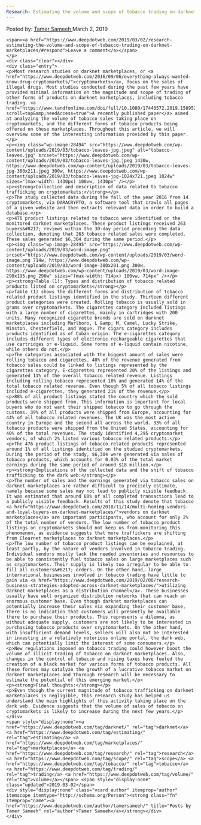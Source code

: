 ```yaml
---
Research: Estimating the volume and scope of tobacco trading on darknet marketplaces
---
```

<article class="post-listing post-28489 post type-post status-publish format-standard has-post-thumbnail hentry category-deepdot-news tag-darknet tag-estimating tag-marketplaces tag-research tag-scope tag-tobacco tag-trading tag-volume">
    <div class="post-inner">
        <span>Posted by: <a href="https://www.deepdotweb.com/author/tamersameeh/" title="">Tamer Sameeh </a></span>
    <span>March 2, 2019</span>
    
    <span><a href="https://www.deepdotweb.com/2019/03/02/research-estimating-the-volume-and-scope-of-tobacco-trading-on-darknet-marketplaces/#respond">Leave a comment</a></span>
    </p>
    <div class="clear"></div>
    <div class="entry">
    <p>Most research studies on darknet marketplaces, or <a href="https://www.deepdotweb.com/2016/09/06/everything-always-wanted-know-drug-cryptomarkets/">cryptomarkets</a>, focus on the sales of illegal drugs. Most studies conducted during the past few years have provided minimal information on the magnitude and scope of trading of other forms of products on darknet marketplaces, including tobacco trading. <a href="https://www.tandfonline.com/doi/full/10.1080/17440572.2019.1569520?scroll=top&amp;needAccess=true">A recently published paper</a> aimed at analyzing the volume of tobacco sales taking place on cryptomarkets, and the different forms of tobacco products being offered on these marketplaces. Throughout this article, we will overview some of the interesting information provided by this paper.</p>
    <p><img class="wp-image-28494" src="https://www.deepdotweb.com/wp-content/uploads/2019/03/tobacco-leaves-jpg.jpeg" alt="tobacco-leaves.jpg" srcset="https://www.deepdotweb.com/wp-content/uploads/2019/03/tobacco-leaves-jpg.jpeg 1430w, https://www.deepdotweb.com/wp-content/uploads/2019/03/tobacco-leaves-jpg-300x211.jpeg 300w, https://www.deepdotweb.com/wp-content/uploads/2019/03/tobacco-leaves-jpg-1024x721.jpeg 1024w" sizes="(max-width: 1430px) 100vw, 1430px" /></p>
    <p><strong>Collection and description of data related to tobacco trafficking on cryptomarkets:</strong></p>
    <p>The study collected data during the fall of the year 2016 from 14 cryptomarkets, via DARACRYPTO, a software tool that crawls all pages of a given website and then extracts relevant data in order to build a database.</p>
    <p>476 product listings related to tobacco were identified on the monitored darknet marketplaces. These product listings received 263 buyers&#8217; reviews within the 30-day period preceding the data collection, denoting that 263 tobacco related sales were completed. These sales generated $6,304 during the same period.</p>
    <p><img class="wp-image-28495" src="https://www.deepdotweb.com/wp-content/uploads/2019/03/word-image.png" srcset="https://www.deepdotweb.com/wp-content/uploads/2019/03/word-image.png 714w, https://www.deepdotweb.com/wp-content/uploads/2019/03/word-image-300x201.png 300w, https://www.deepdotweb.com/wp-content/uploads/2019/03/word-image-290x195.png 290w" sizes="(max-width: 714px) 100vw, 714px" /></p>
    <p><strong>Table (1): Types and distribution of tobacco related products listed on cryptomarkets</strong></p>
    <p>Table (1) shows the different forms and distribution of tobacco related product listings identified in the study. Thirteen different product categories were created. Rolling tobacco is usually sold in grams over cryptomarkets. The cigarettes category included listings with a large number of cigarettes, mainly in cartridges with 200 units. Many recognized cigarette brands are sold on darknet marketplaces including Marlboro, L &amp; M, Camel, Lucky Strike, Winston, Chesterfield, and Vogue. The cigars category includes products identified as of Cuban origin. The e-cigarettes category includes different types of electronic rechargeable cigarettes that use cartridges or e-liquid. Some forms of e-liquid contain nicotine, while others do not.</p>
    <p>The categories associated with the biggest amount of sales were rolling tobacco and cigarettes. 40% of the revenue generated from tobacco sales could be linked to listings represented by the cigarettes category. E-cigarettes represented 20% of the listings and generated 11% of the overall tobacco related revenue. Listings including rolling tobacco represented 10% and generated 14% of the total tobacco related revenue. Even though 5% of all tobacco listings included e-cigarettes, they generated 21% of the revenue.</p>
    <p>88% of all product listings stated the country which the sold products were shipped from. This information is important for local buyers who do not want their shipped tobacco to go through the customs. 39% of all products were shipped from Europe, accounting for 44% of all tobacco related revenues. The UK was the most active country in Europe and the second all across the world. 33% of all tobacco products were shipped from the United States, accounting for 40% of the total revenues. The study identified 4,295 cryptomarket vendors, of which 2% listed various tobacco related products.</p>
    <p>The 476 product listings of tobacco related products represented around 1% of all listings identified on the studied cryptomarkets. During the period of the study, $6,304 were generated via sales of tobacco products, which accounts for 0.03% of the total market earnings during the same period of around $18 million.</p>
    <p><strong>Implications of the collected data and the shift of tobacco trafficking to the dark web:</strong></p>
    <p>The number of sales and the earnings generated via tobacco sales on darknet marketplaces are rather difficult to precisely estimate, namely because some sales may not lead to publicly visible feedback. It was estimated that around 80% of all completed transactions lead to a publicly visible feedback. Results of this study denote that tobacco <a href="https://www.deepdotweb.com/2018/11/14/multi-homing-vendors-and-loyal-buyers-on-darknet-marketplaces/">vendors on darknet marketplaces</a> are important participants, who account for only 2% of the total number of vendors. The low number of tobacco product listings on cryptomarkets should not keep us from monitoring this phenomenon, as evidence suggests that more traffickers are shifting from Clearnet marketplaces to darknet marketplaces.</p>
    <p>The low number of tobacco product listings can be explained, at least partly, by the nature of vendors involved in tobacco trading. Individual vendors mostly lack the needed inventories and resources to be able to consistently fuel tobacco sales on large marketplaces such as cryptomarkets. Their supply is likely too irregular to be able to fill all customers&#8217; orders. On the other hand, large international businesses involved in tobacco trading have little to gain via <a href="https://www.deepdotweb.com/2019/02/08/research-business-strategies-adopted-across-darknet-marketplaces/">utilizing darknet marketplaces as a distribution channel</a>. These businesses usually have well organized distribution networks that can reach an enormous customer base. Even though darknet marketplaces can potentially increase their sales via expanding their customer base, there is no indication that customers will presently be available there to purchase their products. This represents a dilemma, as without adequate supply, customers are not likely to be interested in purchasing tobacco products over cryptomarkets. On the other hand, with insufficient demand levels, sellers will also not be interested in investing in a relatively notorious online portal, the dark web, which can potentially limit the interest of some consumers.</p>
    <p>New regulations imposed on tobacco trading could however boost the volume of illicit trading of tobacco on darknet marketplaces. Also, changes in the control of tobacco and rising taxes have fueled the creation of a black market for various forms of tobacco products. All these forces may catalyze the growth of a lucrative tobacco market on darknet marketplaces and thorough research will be necessary to estimate the potential of this emerging market.</p>
    <p><strong>Final thoughts:</strong></p>
    <p>Even though the current magnitude of tobacco trafficking on darknet marketplaces is negligible, this research study has helped us understand the main highlights of this activity taking place on the dark web. Evidence suggests that the volume of sales of tobacco on cryptomarkets is likely to increase during the next few years.</p>
    </div>
    <span style="display:none"><a href="https://www.deepdotweb.com/tag/darknet/" rel="tag">darknet</a> <a href="https://www.deepdotweb.com/tag/estimating/" rel="tag">estimating</a> <a href="https://www.deepdotweb.com/tag/marketplaces/" rel="tag">marketplaces</a> <a href="https://www.deepdotweb.com/tag/research/" rel="tag">research</a> <a href="https://www.deepdotweb.com/tag/scope/" rel="tag">scope</a> <a href="https://www.deepdotweb.com/tag/tobacco/" rel="tag">tobacco</a> <a href="https://www.deepdotweb.com/tag/trading/" rel="tag">trading</a> <a href="https://www.deepdotweb.com/tag/volume/" rel="tag">volume</a></span> <span style="display:none" class="updated">2019-03-02</span>
    <div style="display:none" class="vcard author" itemprop="author" itemscope itemtype="http://schema.org/Person"><strong class="fn" itemprop="name"><a href="https://www.deepdotweb.com/author/tamersameeh/" title="Posts by Tamer Sameeh" rel="author">Tamer Sameeh</a></strong></div>
    </div>
</article>

